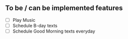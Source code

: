 ## To be / can be implemented features

 - [ ] Play  Music
 - [ ] Schedule B-day texts 
 - [ ] Schedule Good Morning texts everyday 
